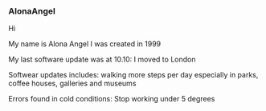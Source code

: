 ### AlonaAngel
<p>Hi<br>
<P>My name is Alona Angel I was created in 1999<br>
<p>My last software update was at 10.10: I moved to London<br>
<p>Softwear updates includes: walking more steps per day especially in parks, coffee houses, galleries and museums<br>
<P>Errors found in cold conditions: Stop working under 5 degrees<br>
<p>
